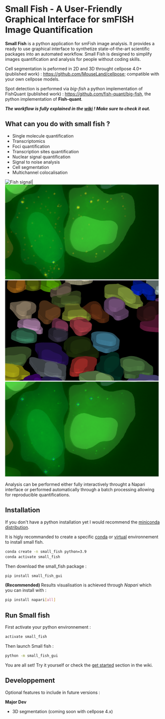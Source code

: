 [Segmentation2D]: https://github.com/2Echoes/small_fish_gui/blob/segmentation_3D/illustrations/Segmentation2D.png

# Small Fish - A User-Friendly Graphical Interface for smFISH Image Quantification

**Small Fish** is a python application for smFish image analysis. It provides a ready to use graphical interface to synthetize state-of-the-art scientific packages into an automated workflow. Small Fish is designed to simplify images quantification and analysis for people without coding skills. 

Cell segmentation is peformed in 2D and 3D throught cellpose 4.0+(published work) : https://github.com/MouseLand/cellpose; compatible with your own cellpose models.

Spot detection is performed via *big-fish* a python implementation of FishQuant (published work) : https://github.com/fish-quant/big-fish, the python implementation of **Fish-quant**.

***The workflow is fully explained in the [wiki](https://github.com/2Echoes/small_fish_gui/wiki) ! Make sure to check it out.***

## What can you do with small fish ?

- Single molecule quantification
- Transcriptomics
- Foci quantification
- Transcription sites quantification
- Nuclear signal quantification
- Signal to noise analysis
- Cell segmentation
- Multichannel colocalisation

<img src="[Segmentation2D]" width="500" title="Fish_signal" alt="Fish signal">|<img src="https://github.com/2Echoes/small_fish_gui/blob/segmentation_3D/illustrations/FocciVitrine.png" width="500" title="Detection_signal" alt="Detection_signal">
<img src="https://github.com/2Echoes/small_fish_gui/blob/segmentation_3D/illustrations/Segmentation2D_with_labels.png" width="500" title="Cell segmentation" alt="Segmentation"><img src="https://github.com/2Echoes/small_fish_gui/blob/segmentation_3D/illustrations/FocciVitrine_no_spots.png" width="500" title="Detection filter" alt="detection">

Analysis can be performed either fully interactively throught a Napari interface or performed automatically through a batch processing allowing for reproducible quantifications. 

## Installation
If you don't have a python installation yet I would recommend the [miniconda distribution](https://docs.anaconda.com/free/miniconda/miniconda-other-installer-links/).

It is higly recommanded to create a specific [conda](https://docs.conda.io/projects/conda/en/latest/user-guide/tasks/manage-environments.html) or [virtual](https://docs.python.org/3.6/library/venv.html) environnement to install small fish.

```bash
conda create -n small_fish python=3.9
conda activate small_fish
```
Then download the small_fish package : 
```bash
pip install small_fish_gui
```
<b> (Recommended) </b> Results visualisation is achieved through *Napari* which you can install with :

```bash
pip install napari[all]
```

## Run Small fish

First activate your python environnement : 
```bash
activate small_fish
```
Then launch Small fish : 
```bash
python -m small_fish_gui
```

You are all set! Try it yourself or check the [get started](https://github.com/2Echoes/small_fish_gui/wiki/Get-started) section in the wiki.

## Developpement

Optional features to include in future versions : 

**Major Dev**
* 3D segmentation (coming soon with cellpose 4.x)